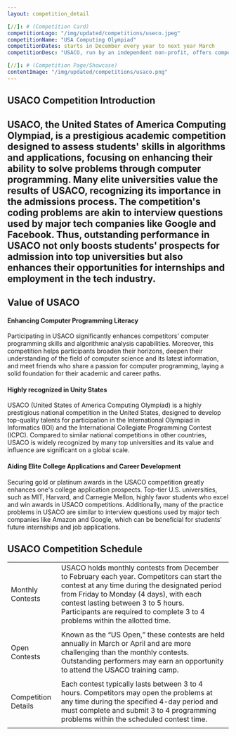 ```yaml
---
layout: competition_detail

[//]: # (Competition Card)
competitionLogo: "/img/updated/competitions/useco.jpeg"
competitionName: "USA Computing Olympiad"
competitionDates: starts in December every year to next year March 
competitionDesc: "USACO, run by an independent non-profit, offers computer science education and competitions for middle school students globally."

[//]: # (Competition Page/Showcase)
contentImage: "/img/updated/competitions/usaco.png"
---
```


## USACO Competition Introduction

USACO, the United States of America Computing Olympiad, is a prestigious academic competition designed to assess students' skills in algorithms and applications, focusing on enhancing their ability to solve problems through computer programming. Many elite universities value the results of USACO, recognizing its importance in the admissions process. The competition's coding problems are akin to interview questions used by major tech companies like Google and Facebook. Thus, outstanding performance in USACO not only boosts students' prospects for admission into top universities but also enhances their opportunities for internships and employment in the tech industry.
---

## Value of USACO

#### Enhancing Computer Programming Literacy  
Participating in USACO significantly enhances competitors' computer programming skills and algorithmic analysis capabilities. Moreover, this competition helps participants broaden their horizons, deepen their understanding of the field of computer science and its latest information, and meet friends who share a passion for computer programming, laying a solid foundation for their academic and career paths.

#### Highly recognized in Unity States  
USACO (United States of America Computing Olympiad) is a highly prestigious national competition in the United States, designed to develop top-quality talents for participation in the International Olympiad in Informatics (IOI) and the International Collegiate Programming Contest (ICPC). Compared to similar national competitions in other countries, USACO is widely recognized by many top universities and its value and influence are significant on a global scale.

#### Aiding Elite College Applications and Career Development  
Securing gold or platinum awards in the USACO competition greatly enhances one's college application prospects. Top-tier U.S. universities, such as MIT, Harvard, and Carnegie Mellon, highly favor students who excel and win awards in USACO competitions. Additionally, many of the practice problems in USACO are similar to interview questions used by major tech companies like Amazon and Google, which can be beneficial for students' future internships and job applications.

##      
## USACO Competition Schedule


|              |                 |
| ------------------------------------    | ------------------------------ |
|                Monthly Contests         | USACO holds monthly contests from December to February each year. Competitors can start the contest at any time during the designated period from Friday to Monday (4 days), with each contest lasting between 3 to 5 hours. Participants are required to complete 3 to 4 problems within the allotted time. |
| |
|                  Open Contests          | Known as the “US Open,” these contests are held annually in March or April and are more challenging than the monthly contests. Outstanding performers may earn an opportunity to attend the USACO training camp.  |
| |
|               Competition Details       | Each contest typically lasts between 3 to 4 hours. Competitors may open the problems at any time during the specified 4-day period and must complete and submit 3 to 4 programming problems within the scheduled contest time.  |
| |
